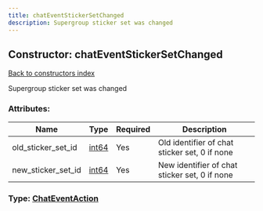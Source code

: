 ```yaml
---
title: chatEventStickerSetChanged
description: Supergroup sticker set was changed
---
```

## Constructor: chatEventStickerSetChanged  
[Back to constructors index](index.md)



Supergroup sticker set was changed

### Attributes:

| Name     |    Type       | Required | Description |
|----------|---------------|----------|-------------|
|old\_sticker\_set\_id|[int64](../constructors/int64.md) | Yes|Old identifier of chat sticker set, 0 if none|
|new\_sticker\_set\_id|[int64](../constructors/int64.md) | Yes|New identifier of chat sticker set, 0 if none|



### Type: [ChatEventAction](../types/ChatEventAction.md)


